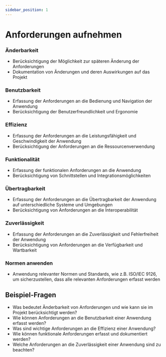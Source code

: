 ```yaml
---
sidebar_position: 1
---
```


# Anforderungen aufnehmen

<!-- Anforderungen kundengerecht erfassen können

-   Änderbarkeit
-   Benutzbarkeit
-   Effizienz
-   Funktionalität
-   Übertragbarkeit
-   Zuverlässigkeit
-   Normen anwenden -->

### Änderbarkeit

-   Berücksichtigung der Möglichkeit zur späteren Änderung der Anforderungen
-   Dokumentation von Änderungen und deren Auswirkungen auf das Projekt

### Benutzbarkeit

-   Erfassung der Anforderungen an die Bedienung und Navigation der Anwendung
-   Berücksichtigung der Benutzerfreundlichkeit und Ergonomie

### Effizienz

-   Erfassung der Anforderungen an die Leistungsfähigkeit und Geschwindigkeit der Anwendung
-   Berücksichtigung der Anforderungen an die Ressourcenverwendung

### Funktionalität

-   Erfassung der funktionalen Anforderungen an die Anwendung
-   Berücksichtigung von Schnittstellen und Integrationsmöglichkeiten

### Übertragbarkeit

-   Erfassung der Anforderungen an die Übertragbarkeit der Anwendung auf unterschiedliche Systeme und Umgebungen
-   Berücksichtigung von Anforderungen an die Interoperabilität

### Zuverlässigkeit

-   Erfassung der Anforderungen an die Zuverlässigkeit und Fehlerfreiheit der Anwendung
-   Berücksichtigung von Anforderungen an die Verfügbarkeit und Wartbarkeit

### Normen anwenden

-   Anwendung relevanter Normen und Standards, wie z.B. ISO/IEC 9126, um sicherzustellen, dass alle relevanten Anforderungen erfasst werden

## Beispiel-Fragen

-   Was bedeutet Änderbarkeit von Anforderungen und wie kann sie im Projekt berücksichtigt werden?
-   Wie können Anforderungen an die Benutzbarkeit einer Anwendung erfasst werden?
-   Was sind wichtige Anforderungen an die Effizienz einer Anwendung?
-   Wie können funktionale Anforderungen erfasst und dokumentiert werden?
-   Welche Anforderungen an die Zuverlässigkeit einer Anwendung sind zu beachten?
